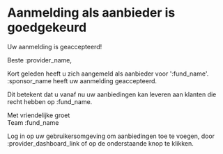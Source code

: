 # Aanmelding als aanbieder is goedgekeurd

Uw aanmelding is geaccepteerd!
&nbsp;  

Beste :provider_name,
&nbsp;

Kort geleden heeft u zich aangemeld als aanbieder voor ':fund_name'.
:sponsor_name heeft uw aanmelding geaccepteerd.
&nbsp;

Dit betekent dat u vanaf nu uw aanbiedingen kan leveren aan klanten die recht hebben op :fund_name.
&nbsp;  

Met vriendelijke groet  
Team :fund_name

Log in op uw gebruikersomgeving om aanbiedingen toe te voegen, door :provider_dashboard_link of op de onderstaande knop te klikken.
